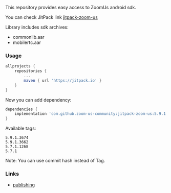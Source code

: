This repository provides easy access to ZoomUs android sdk.

You can check JitPack link [jitpack-zoom-us](https://jitpack.io/#zoom-us-community/jitpack-zoom-us)

Library includes sdk archives:
- commonlib.aar
- mobilertc.aar

### Usage

```gradle
allprojects {
    repositories {
        ...
        maven { url 'https://jitpack.io' }
    }
}
```

Now you can add dependency:
```gradle
dependencies {
    implementation 'com.github.zoom-us-community:jitpack-zoom-us:5.9.1.3674'
}
```

Available tags:
```
5.9.1.3674
5.9.1.3662
5.7.1.1268
5.7.1
```

Note: You can use commit hash instead of Tag.

### Links
- [publishing](./docs/DEV.md)
